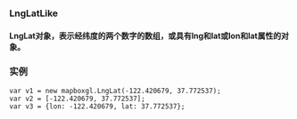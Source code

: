 ### LngLatLike

#### LngLat对象，表示经纬度的两个数字的数组，或具有lng和lat或lon和lat属性的对象。

### 实例

```
var v1 = new mapboxgl.LngLat(-122.420679, 37.772537);
var v2 = [-122.420679, 37.772537];
var v3 = {lon: -122.420679, lat: 37.772537};
```